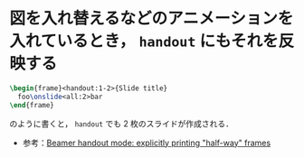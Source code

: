 # 図を入れ替えるなどのアニメーションを入れているとき， `handout` にもそれを反映する

```latex
\begin{frame}<handout:1-2>{Slide title}
  foo\onslide<all:2>bar
\end{frame}
```

のように書くと， `handout` でも 2 枚のスライドが作成される．

- 参考：[Beamer handout mode: explicitly printing "half-way" frames](https://tex.stackexchange.com/a/184136)
